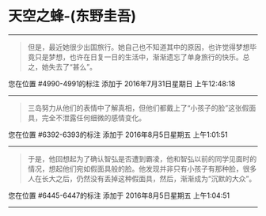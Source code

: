 # 天空之蜂-(东野圭吾)

---

> 但是，最近她很少出国旅行。她自己也不知道其中的原因，也许觉得梦想毕竟只是梦想，也许在日复一日的生活中，渐渐遗忘了单身旅行的快乐。总之，她失去了“甚么”。

您在位置 #4990-4991的标注 添加于 2016年7月31日星期日 上午12:48:18

---

> 三岛努力从他们的表情中了解真相，但他们都戴上了“小孩子的脸”这张假面具，完全不泄露任何细微的感情变化。

您在位置 #6392-6393的标注 添加于 2016年8月5日星期五 上午1:01:51

---

> 于是，他回想起为了确认智弘是否遭到霸凌，他和智弘以前的同学见面时的情况，想起他们宛如假面具般的脸。他发现并非只有小孩子有那种脸，很多人在长大之后，仍然没有丢掉这种假面具，然后，渐渐成为“沉默的大众”。

您在位置 #6445-6447的标注 添加于 2016年8月5日星期五 上午1:04:51

---

